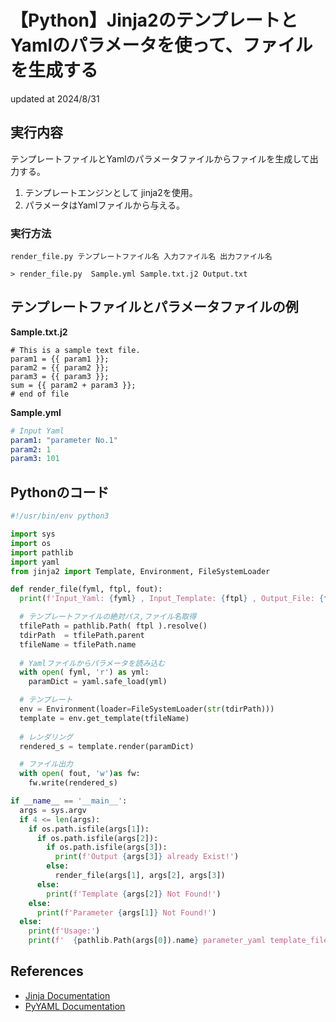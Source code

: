 # 【Python】Jinja2のテンプレートと Yamlのパラメータを使って、ファイルを生成する
updated at 2024/8/31

## 実行内容
テンプレートファイルとYamlのパラメータファイルからファイルを生成して出力する。

1. テンプレートエンジンとして jinja2を使用。
2. パラメータはYamlファイルから与える。

### 実行方法

```Shell
render_file.py テンプレートファイル名 入力ファイル名 出力ファイル名

> render_file.py  Sample.yml Sample.txt.j2 Output.txt
```

## テンプレートファイルとパラメータファイルの例

**Sample.txt.j2**

```TEXT
# This is a sample text file.
param1 = {{ param1 }};
param2 = {{ param2 }};
param3 = {{ param3 }};
sum = {{ param2 + param3 }};
# end of file
```

**Sample.yml**

```YAML
# Input Yaml
param1: "parameter No.1"
param2: 1
param3: 101
```

## Pythonのコード

```Python
#!/usr/bin/env python3

import sys
import os
import pathlib
import yaml
from jinja2 import Template, Environment, FileSystemLoader

def render_file(fyml, ftpl, fout):
  print(f'Input_Yaml: {fyml} , Input_Template: {ftpl} , Output_File: {fout}')

  # テンプレートファイルの絶対パス,ファイル名取得
  tfilePath = pathlib.Path( ftpl ).resolve()
  tdirPath  = tfilePath.parent
  tfileName = tfilePath.name
  
  # Yamlファイルからパラメータを読み込む
  with open( fyml, 'r') as yml:
    paramDict = yaml.safe_load(yml)

  # テンプレート
  env = Environment(loader=FileSystemLoader(str(tdirPath)))
  template = env.get_template(tfileName)
  
  # レンダリング
  rendered_s = template.render(paramDict)

  # ファイル出力
  with open( fout, 'w')as fw:
    fw.write(rendered_s)

if __name__ == '__main__':
  args = sys.argv
  if 4 <= len(args):
    if os.path.isfile(args[1]):
      if os.path.isfile(args[2]):
        if os.path.isfile(args[3]):
          print(f'Output {args[3]} already Exist!')
        else:
          render_file(args[1], args[2], args[3])
      else:
        print(f'Template {args[2]} Not Found!')
    else:
      print(f'Parameter {args[1]} Not Found!')
  else:
    print(f'Usage:')
    print(f'  {pathlib.Path(args[0]).name} parameter_yaml template_file output_file')
```

## References

* [Jinja Documentation](https://jinja.palletsprojects.com/en/3.1.x/)
* [PyYAML Documentation](https://pyyaml.org/wiki/PyYAMLDocumentation)
